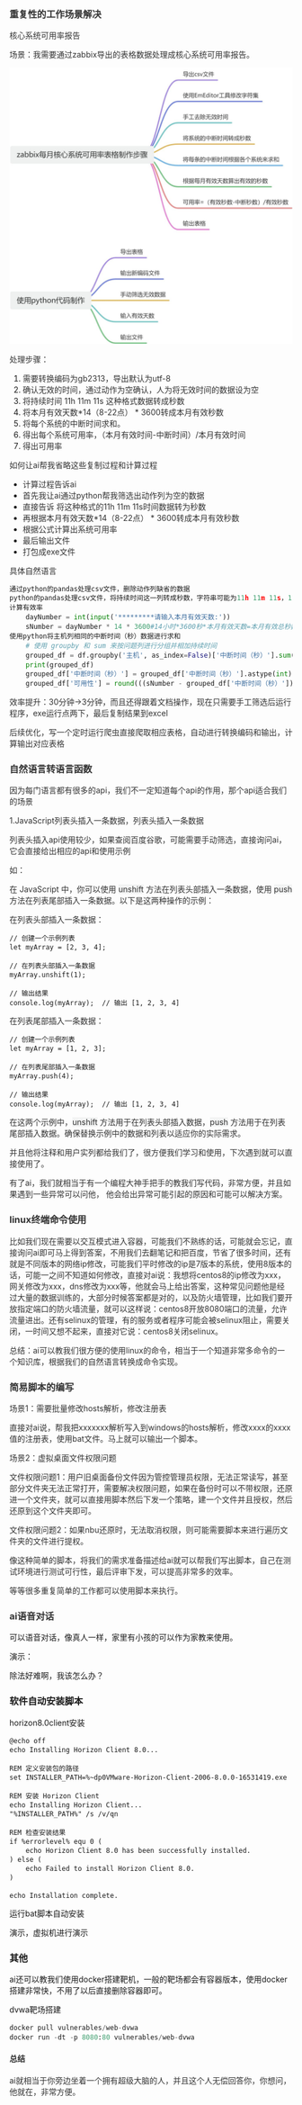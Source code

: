 ### <font style="color:rgb(51, 51, 51);">重复性的工作场景解决</font>
<font style="color:rgb(51, 51, 51);">核心系统可用率报告</font>

<font style="color:rgb(51, 51, 51);">场景：我需要通过zabbix导出的表格数据处理成核心系统可用率报告。</font>

![画板](../images/1700463371645-1fbe72ee-62c4-4aae-88a1-15780a7a4108.jpeg)

<font style="color:rgb(51, 51, 51);">处理步骤：</font>

1. <font style="color:rgb(51, 51, 51);">需要转换编码为gb2313，导出默认为utf-8</font>
2. <font style="color:rgb(51, 51, 51);">确认无效的时间，通过动作为空确认，人为将无效时间的数据设为空</font>
3. <font style="color:rgb(51, 51, 51);">将持续时间 11h 11m 11s 这种格式数据转成秒数</font>
4. <font style="color:rgb(51, 51, 51);">将本月有效天数*14（8-22点） * 3600转成本月有效秒数</font>
5. <font style="color:rgb(51, 51, 51);">将每个系统的中断时间求和。</font>
6. <font style="color:rgb(51, 51, 51);">得出每个系统可用率，（本月有效时间-中断时间）/本月有效时间</font>
7. <font style="color:rgb(51, 51, 51);">得出可用率</font>

<font style="color:rgb(51, 51, 51);">如何让ai帮我省略这些复制过程和计算过程</font>

+ <font style="color:rgb(51, 51, 51);">计算过程告诉ai</font>
+ <font style="color:rgb(51, 51, 51);">首先我让ai通过python帮我筛选出动作列为空的数据</font>
+ <font style="color:rgb(51, 51, 51);">直接告诉 将这种格式的11h 11m 11s时间数据转为秒数</font>
+ <font style="color:rgb(51, 51, 51);">再根据本月有效天数*14（8-22点） * 3600转成本月有效秒数</font>
+ <font style="color:rgb(51, 51, 51);">根据公式计算出系统可用率</font>
+ <font style="color:rgb(51, 51, 51);">最后输出文件</font>
+ <font style="color:rgb(51, 51, 51);">打包成exe文件</font>

<font style="color:rgb(51, 51, 51);">具体自然语言</font>

```python
通过python的pandas处理csv文件，删除动作列缺省的数据
python的pandas处理csv文件，将持续时间这一列转成秒数，字符串可能为11h 11m 11s，11h 11s 和11m 11s，使用正则表达式
计算有效率
    dayNumber = int(input('*********请输入本月有效天数:'))
    sNumber = dayNumber * 14 * 3600#14小时*3600秒*本月有效天数=本月有效总秒数
使用python将主机列相同的中断时间（秒）数据进行求和
    # 使用 groupby 和 sum 来按问题列进行分组并相加持续时间
    grouped_df = df.groupby('主机', as_index=False)['中断时间（秒）'].sum()
    print(grouped_df)
    grouped_df['中断时间（秒）'] = grouped_df['中断时间（秒）'].astype(int)
    grouped_df['可用性'] = round(((sNumber - grouped_df['中断时间（秒）']) / sNumber),4)*100

```



<font style="color:rgb(51, 51, 51);">效率提升：30分钟->3分钟，而且还得跟着文档操作，现在只需要手工筛选后运行程序，exe运行点两下，最后复制结果到excel</font>

<font style="color:rgb(51, 51, 51);">后续优化，写一个定时运行爬虫直接爬取相应表格，自动进行转换编码和输出，计算输出对应表格</font>

### <font style="color:rgb(51, 51, 51);">自然语言转语言函数</font>
<font style="color:rgb(51, 51, 51);">因为每门语言都有很多的api，我们不一定知道每个api的作用，那个api适合我们的场景</font>

<font style="color:rgb(51, 51, 51);">1.JavaScript列表头插入一条数据，列表头插入一条数据</font>

<font style="color:rgb(51, 51, 51);">列表头插入api使用较少，如果查阅百度谷歌，可能需要手动筛选，直接询问ai，它会直接给出相应的api和使用示例</font>

<font style="color:rgb(51, 51, 51);">如：</font>

<font style="color:rgb(51, 51, 51);">在 JavaScript 中，你可以使用 </font><font style="color:rgb(51, 51, 51);background-color:rgb(243, 244, 244);">unshift</font><font style="color:rgb(51, 51, 51);"> 方法在列表头部插入一条数据，使用 </font><font style="color:rgb(51, 51, 51);background-color:rgb(243, 244, 244);">push</font><font style="color:rgb(51, 51, 51);"> 方法在列表尾部插入一条数据。以下是这两种操作的示例：</font>

<font style="color:rgb(51, 51, 51);">在列表头部插入一条数据：</font>

```plain
// 创建一个示例列表
let myArray = [2, 3, 4];

// 在列表头部插入一条数据
myArray.unshift(1);

// 输出结果
console.log(myArray);  // 输出 [1, 2, 3, 4]
```

<font style="color:rgb(51, 51, 51);">在列表尾部插入一条数据：</font>

```plain
// 创建一个示例列表
let myArray = [1, 2, 3];

// 在列表尾部插入一条数据
myArray.push(4);

// 输出结果
console.log(myArray);  // 输出 [1, 2, 3, 4]
```

<font style="color:rgb(51, 51, 51);">在这两个示例中，</font><font style="color:rgb(51, 51, 51);background-color:rgb(243, 244, 244);">unshift</font><font style="color:rgb(51, 51, 51);"> 方法用于在列表头部插入数据，</font><font style="color:rgb(51, 51, 51);background-color:rgb(243, 244, 244);">push</font><font style="color:rgb(51, 51, 51);"> 方法用于在列表尾部插入数据。确保替换示例中的数据和列表以适应你的实际需求。</font>

<font style="color:rgb(51, 51, 51);">并且他将注释和用户实列都给我们了，很方便我们学习和使用，下次遇到就可以直接使用了。</font>

<font style="color:rgb(51, 51, 51);">有了ai，我们就相当于有一个编程大神手把手的教我们写代码，非常方便，并且如果遇到一些异常可以问他， 他会给出异常可能引起的原因和可能可以解决方案。</font>

### <font style="color:rgb(51, 51, 51);">linux终端命令使用</font>
<font style="color:rgb(51, 51, 51);">比如我们现在需要以交互模式进入容器，可能我们不熟练的话，可能就会忘记，直接询问ai即可马上得到答案，不用我们去翻笔记和把百度，节省了很多时间，还有就是不同版本的网络ip修改，可能我们平时修改的ip是7版本的系统，使用8版本的话，可能一之间不知道如何修改，直接对ai说：我想将centos8的ip修改为xxx，网关修改为xxx，dns修改为xxx等，他就会马上给出答案，这种常见问题他是经过大量的数据训练的，大部分时候答案都是对的，以及防火墙管理，比如我们要开放指定端口的防火墙流量，就可以这样说：centos8开放8080端口的流量，允许流量进出。还有selinux的管理，有的服务或者程序可能会被selinux阻止，需要关闭，一时间又想不起来，直接对它说：centos8关闭selinux。</font>

<font style="color:rgb(51, 51, 51);">总结：ai可以教我们很方便的使用linux的命令，相当于一个知道非常多命令的一个知识库，根据我们的自然语言转换成命令实现。</font>

### <font style="color:rgb(51, 51, 51);">简易脚本的编写</font>
<font style="color:rgb(51, 51, 51);">场景1：需要批量修改hosts解析，修改注册表</font>

<font style="color:rgb(51, 51, 51);">直接对ai说，帮我把xxxxxxx解析写入到windows的hosts解析，修改xxxx的xxxx值的注册表，使用bat文件。马上就可以输出一个脚本。</font>

<font style="color:rgb(51, 51, 51);">场景2：虚拟桌面文件权限问题</font>

<font style="color:rgb(51, 51, 51);">文件权限问题1：用户旧桌面备份文件因为管控管理员权限，无法正常读写，甚至部分文件夹无法正常打开，需要解决权限问题，如果在备份时可以不带权限，还原进一个文件夹，就可以直接用脚本然后下发一个策略，建一个文件并且授权，然后还原到这个文件夹即可。</font>

<font style="color:rgb(51, 51, 51);">文件权限问题2：如果nbu还原时，无法取消权限，则可能需要脚本来进行遍历文件夹的文件进行提权。</font>

<font style="color:rgb(51, 51, 51);">像这种简单的脚本，将我们的需求准备描述给ai就可以帮我们写出脚本，自己在测试环境进行测试可行性，最后评审下发，可以提高非常多的效率。</font>

<font style="color:rgb(51, 51, 51);">等等很多重复简单的工作都可以使用脚本来执行。</font>

### <font style="color:rgb(51, 51, 51);">ai语音对话</font>
可以语音对话，像真人一样，家里有小孩的可以作为家教来使用。

演示：

除法好难啊，我该怎么办？

### 软件自动安装脚本
horizon8.0client安装

```plain
@echo off
echo Installing Horizon Client 8.0...

REM 定义安装包的路径
set INSTALLER_PATH=%~dp0VMware-Horizon-Client-2006-8.0.0-16531419.exe

REM 安装 Horizon Client
echo Installing Horizon Client...
"%INSTALLER_PATH%" /s /v/qn

REM 检查安装结果
if %errorlevel% equ 0 (
    echo Horizon Client 8.0 has been successfully installed.
) else (
    echo Failed to install Horizon Client 8.0.
)

echo Installation complete.
```

运行bat脚本自动安装

演示，虚拟机进行演示

### 其他
ai还可以教我们使用docker搭建靶机，一般的靶场都会有容器版本，使用docker搭建非常快，不用了以后直接删除容器即可。

dvwa靶场搭建

```python
docker pull vulnerables/web-dvwa
docker run -dt -p 8080:80 vulnerables/web-dvwa
```

#### <font style="color:rgb(51, 51, 51);">总结</font>
<font style="color:rgb(51, 51, 51);">ai就相当于你旁边坐着一个拥有超级大脑的人，并且这个人无偿回答你，你想问，他就在，非常方便。</font>

